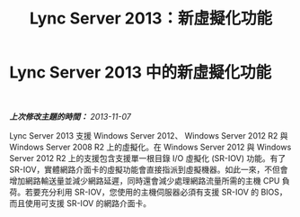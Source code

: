 ﻿---
title: Lync Server 2013：新虛擬化功能
TOCTitle: 新虛擬化功能
ms:assetid: edeb2c41-765e-47b8-8a2b-7a7ce09de2ad
ms:mtpsurl: https://technet.microsoft.com/zh-tw/library/JJ721926(v=OCS.15)
ms:contentKeyID: 49890372
ms.date: 08/24/2015
mtps_version: v=OCS.15
ms.translationtype: HT
---

# Lync Server 2013 中的新虛擬化功能

 

_**上次修改主題的時間：** 2013-11-07_

Lync Server 2013 支援 Windows Server 2012、 Windows Server 2012 R2 與 Windows Server 2008 R2 上的虛擬化。在 Windows Server 2012 與 Windows Server 2012 R2 上的支援包含支援單一根目錄 I/O 虛擬化 (SR-IOV) 功能。有了 SR-IOV，實體網路介面卡的虛擬功能會直接指派到虛擬機器。如此一來，不但會增加網路輸送量並減少網路延遲，同時還會減少處理網路流量所需的主機 CPU 負荷。若要充分利用 SR-IOV，您使用的主機伺服器必須有支援 SR-IOV 的 BIOS，而且使用可支援 SR-IOV 的網路介面卡。

